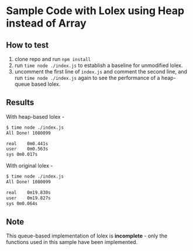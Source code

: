 # Sample Code with Lolex using Heap instead of Array

## How to test

1. clone repo and run `npm install`
1. run `time node ./index.js` to establish a baseline for unmodified lolex.
1. uncomment the first line of `index.js` and comment the second line, and run `time node ./index.js` again to see the performance of a heap-queue based lolex.

## Results

With heap-based lolex -

```bash
$ time node ./index.js
All Done! 1080099

real	0m0.441s
user	0m0.563s
sys	0m0.017s
```

With original lolex -

```bash
$ time node ./index.js
All Done! 1080099

real	0m19.830s
user	0m19.827s
sys	0m0.064s
```

## Note

This queue-based implementation of lolex is **incomplete** - only the functions used in this sample have been implemented.
